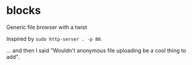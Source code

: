 # blocks
Generic file browser with a twist

Inspired by `sudo http-server . -p 80`.

... and then I said "Wouldn't anonymous file uploading be a cool thing to add".
